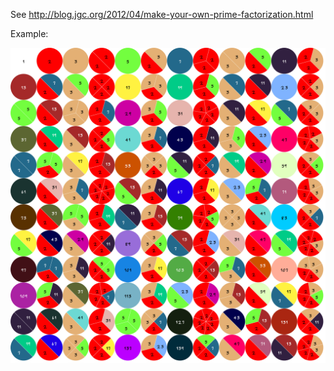 See http://blog.jgc.org/2012/04/make-your-own-prime-factorization.html

Example:

![4096px Render](screen-0000.jpg "")
